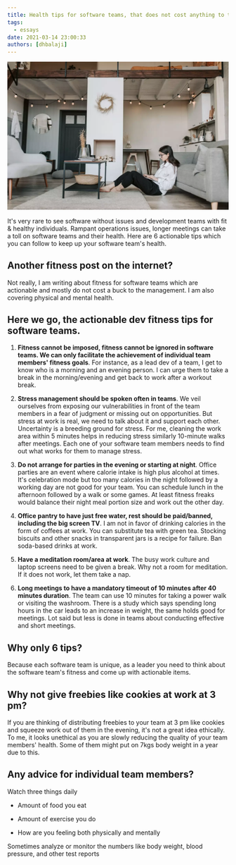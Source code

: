 ```yaml
---
title: Health tips for software teams, that does not cost anything to the firm.
tags:
  - essays
date: 2021-03-14 23:00:33
authors: [dhbalaji]
---
```


![health of software teams](./assets/health-software-teams.webp)

It's very rare to see software without issues and development teams with fit & healthy individuals. Rampant operations issues, longer meetings can take a toll on software teams and their health. Here are 6 actionable tips which you can follow to keep up your software team's health.

 
## Another fitness post on the internet?

Not really, I am writing about fitness for software teams which are actionable and mostly do not cost a buck to the management. I am also covering physical and mental health.

## Here we go, the actionable dev fitness tips for software teams.

1. **Fitness cannot be imposed, fitness cannot be ignored in software teams. We can only facilitate the achievement of individual team members' fitness goals**. For instance, as a lead dev of a team, I get to know who is a morning and an evening person. I can urge them to take a break in the morning/evening and get back to work after a workout break.

2. **Stress management should be spoken often in teams**. We veil ourselves from exposing our vulnerabilities in front of the team members in a fear of judgment or missing out on opportunities. But stress at work is real, we need to talk about it and support each other. Uncertainty is a breeding ground for stress. For me, cleaning the work area within 5 minutes helps in reducing stress similarly 10-minute walks after meetings. Each one of your software team members needs to find out what works for them to manage stress.

3. **Do not arrange for parties in the evening or starting at night**. Office parties are an event where calorie intake is high plus alcohol at times. It's celebration mode but too many calories in the night followed by a working day are not good for your team. You can schedule lunch in the afternoon followed by a walk or some games. At least fitness freaks would balance their night meal portion size and work out the other day.

4. **Office pantry to have just free water, rest should be paid/banned, including the big screen TV**. I am not in favor of drinking calories in the form of coffees at work. You can substitute tea with green tea. Stocking biscuits and other snacks in transparent jars is a recipe for failure. Ban soda-based drinks at work.

5. **Have a meditation room/area at work**. The busy work culture and laptop screens need to be given a break. Why not a room for meditation. If it does not work, let them take a nap.

6. **Long meetings to have a mandatory timeout of 10 minutes after 40 minutes duration**. The team can use 10 minutes for taking a power walk or visiting the washroom. There is a study which says spending long hours in the car leads to an increase in weight, the same holds good for meetings. Lot said but less is done in teams about conducting effective and short meetings.

## Why only 6 tips?

Because each software team is unique, as a leader you need to think about the software team's fitness and come up with actionable items. 

## Why not give freebies like cookies at work at 3 pm?

If you are thinking of distributing freebies to your team at 3 pm like cookies and squeeze work out of them in the evening, it's not a great idea ethically. To me, it looks unethical as you are slowly reducing the quality of your team members' health. Some of them might put on 7kgs body weight in a year due to this.

## Any advice for individual team members?

Watch three things daily

- Amount of food you eat

- Amount of exercise you do

- How are you feeling both physically and mentally

Sometimes analyze or monitor the numbers like body weight, blood pressure, and other test reports
